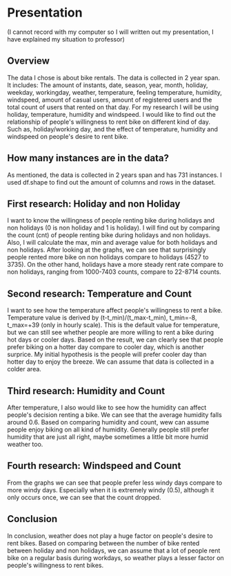 # Presentation
(I cannot record with my computer so I will written out my presentation, I have explained my situation to professor)
## Overview
The data I chose is about bike rentals. The data is collected in 2 year span. It includes: The amount of instants, date, season, year, month, holiday, weekday, workingday, weather, temperature, feeling temperature, humidity, windspeed, amount of casual users, amount of registered users and the total count of users that rented on that day. For my research I will be using holiday, temperature, humidity and windspeed. I would like to find out the relationship of people's willingness to rent bike on different kind of day. Such as, holiday/working day, and the effect of temperature, humidity and windspeed on people's desire to rent bike.
## How many instances are in the data?
As mentioned, the data is collected in 2 years span and has 731 instances. I used df.shape to find out the amount of columns and rows in the dataset.
## First research: Holiday and non Holiday
I want to know the willingness of people renting bike during holidays and non holidays (0 is non holiday and 1 is holiday). I will find out by comparing the count (cnt) of people renting bike during holidays and non holidays. Also, I will calculate the max, min and average value for both holidays and non holidays.
After looking at the graphs, we can see that surprisingly people rented more bike on non holidays compare to holidays (4527 to 3735). On the other hand, holidays have a more steady rent rate compare to non holidays, ranging from 1000-7403 counts, compare to 22-8714 counts.
## Second research: Temperature and Count
I want to see how the temperature affect people's willingness to rent a bike. Temperature value is derived by (t-t_min)/(t_max-t_min), t_min=-8, t_max=+39 (only in hourly scale). This is the default value for temperature, but we can still see whether people are more willing to rent a bike during hot days or cooler days.
Based on the result, we can clearly see that people prefer biking on a hotter day compare to cooler day, which is another surprice. My initial hypothesis is the people will prefer cooler day than hotter day to enjoy the breeze. We can assume that data is collected in a colder area.
## Third research: Humidity and Count
After temperature, I also would like to see how the humidity can affect people's decision renting a bike.
We can see that the average humidity falls around 0.6. Based on comparing humidity and count, wew can assume people enjoy biking on all kind of humidity. Generally people still prefer humidity that are just all right, maybe sometimes a little bit more humid weather too.
## Fourth research: Windspeed and Count
From the graphs we can see that people prefer less windy days compare to more windy days. Especially when it is extremely windy (0.5), although it only occurs once, we can see that the count dropped.
## Conclusion
In conclusion, weather does not play a huge factor on people's desire to rent bikes. Based on comparing between the number of bike rented between holiday and non holidays, we can assume that a lot of people rent bike on a regular basis during workdays, so weather plays a lesser factor on people's willingness to rent bikes. 
